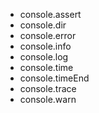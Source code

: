 * console.assert
* console.dir
* console.error
* console.info
* console.log
* console.time
* console.timeEnd
* console.trace
* console.warn
